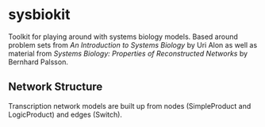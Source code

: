 sysbiokit
=========

Toolkit for playing around with systems biology models.  Based around problem sets from *An Introduction to Systems Biology* by Uri Alon as well as material from *Systems Biology: Properties of Reconstructed Networks* by Bernhard Palsson.


Network Structure
-----------------

Transcription network models are built up from nodes (SimpleProduct and LogicProduct) and edges (Switch).
